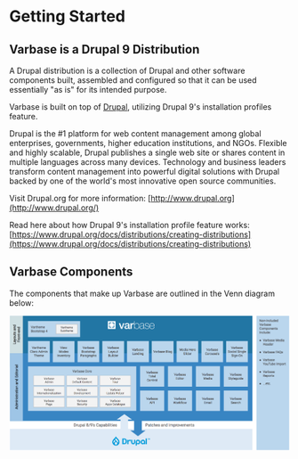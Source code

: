 # Getting Started

## Varbase is a Drupal 9 Distribution

A Drupal distribution is a collection of Drupal and other software components built, assembled and configured so that it can be used essentially "as is" for its intended purpose.

Varbase is built on top of [Drupal](https://www.drupal.org/), utilizing Drupal 9's installation profiles feature.

Drupal is the \#1 platform for web content management among global enterprises, governments, higher education institutions, and NGOs. Flexible and highly scalable, Drupal publishes a single web site or shares content in multiple languages across many devices. Technology and business leaders transform content management into powerful digital solutions with Drupal backed by one of the world's most innovative open source communities.

Visit Drupal.org for more information: [http://www.drupal.org](http://www.drupal.org/)

Read here about how Drupal 9's installation profile feature works: [https://www.drupal.org/docs/distributions/creating-distributions](https://www.drupal.org/docs/distributions/creating-distributions)

## Varbase Components

The components that make up Varbase are outlined in the Venn diagram below:

![Click on the image to enlarge](../.gitbook/assets/varbase-components.png)

